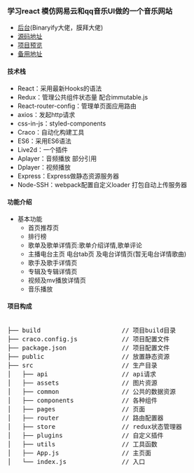 
### 学习react 模仿网易云和qq音乐UI做的一个音乐网站



- [后台](https://github.com/Binaryify/NeteaseCloudMusicApi)(Binaryify大佬，膜拜大佬)
- [源码地址](https://github.com/Qirui-pig/qirui-music)
- [项目预览](http://8.129.45.99:3000)
- [备用地址](http://1.15.105.80:3000)

#### 技术栈
- React：采用最新Hooks的语法
- Redux：管理公共组件状态量 配合immutable.js
- React-router-config：管理单页面应用路由
- axios：发起http请求
- css-in-js：styled-components
- Craco：自动化构建工具
- ES6：采用ES6语法
- Live2d：一个插件
- Aplayer：音频播放 部分引用
- Dplayer：视频播放
- Express：Express做静态资源服务器
- Node-SSH：webpack配置自定义loader 打包自动上传服务器


#### 功能介绍
- 基本功能
    - 首页推荐页
    - 排行榜
    - 歌单及歌单详情页:歌单介绍详情,歌单评论
    - 主播电台主页 电台tab页 及电台详情页(暂无电台详情歌曲)
    - 歌手及歌手详情页
    - 专辑及专辑详情页
    - 视频及mv播放详情页
    - 音乐播放 

#### 项目构成
<pre>                 
├── build            		   // 项目build目录
├── craco.config.js            // 项目配置文件
├── package.json      		   // 项目配置文件
├── public       			   // 放置静态资源
├── src                		   // 生产目录
│   ├── api       			   // api请求
│   ├── assets                 // 图片资源
│   ├── common          	   // 公共的数据资源
│   ├── components     		   // 各种组件
│   ├── pages          		   // 页面
│   ├── router   		       // 路由配置器
│   ├── store           	   // redux状态管理器
│   ├── plugins           	   // 自定义插件
│   ├── utils         	       // 工具函数
│   ├── App.js         	       // 主页面
│   └── index.js       	       // 入口
</pre>
